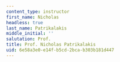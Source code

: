 ```yaml
---
content_type: instructor
first_name: Nicholas
headless: true
last_name: Patrikalakis
middle_initial: ''
salutation: Prof.
title: Prof. Nicholas Patrikalakis
uid: 6e58a3e0-e14f-b5cd-2bca-b303b181d447
---
```

